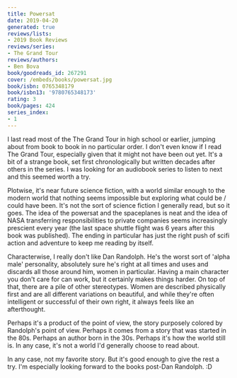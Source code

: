```yaml
---
title: Powersat
date: 2019-04-20
generated: true
reviews/lists:
- 2019 Book Reviews
reviews/series:
- The Grand Tour
reviews/authors:
- Ben Bova
book/goodreads_id: 267291
cover: /embeds/books/powersat.jpg
book/isbn: 0765348179
book/isbn13: '9780765348173'
rating: 3
book/pages: 424
series_index:
- 1
---
```

I last read most of the The Grand Tour in high school or earlier, jumping about from book to book in no particular order. I don't even know if I read The Grand Tour, especially given that it might not have been out yet. It's a bit of a strange book, set first chronologically but written decades after others in the series. I was looking for an audiobook series to listen to next and this seemed worth a try.  

Plotwise, it's near future science fiction, with a world similar enough to the modern world that nothing seems impossible but exploring what could be / could have been. It's not the sort of science fiction I generally read, but so it goes. The idea of the powersat and the spaceplanes is neat and the idea of NASA transferring responsibilities to private companies seems increasingly prescient every year (the last space shuttle flight was 6 years after this book was published). The ending in particular has just the right push of scifi action and adventure to keep me reading by itself.  

<!--more-->

Characterwise, I really don't like Dan Randolph. He's the worst sort of 'alpha male' personality, absolutely sure he's right at all times and uses and discards all those around him, women in particular. Having a main character you don't care for can work, but it certainly makes things harder. On top of that, there are a pile of other stereotypes. Women are described physically first and are all different variations on beautiful, and while they're often intelligent or successful of their own right, it always feels like an afterthought.  

Perhaps it's a product of the point of view, the story purposely colored by Randolph's point of view. Perhaps it comes from a story that was started in the 80s. Perhaps an author born in the 30s. Perhaps it's how the world still is. In any case, it's not a world I'd generally choose to read about.  

In any case, not my favorite story. But it's good enough to give the rest a try. I'm especially looking forward to the books post-Dan Randolph. :D
